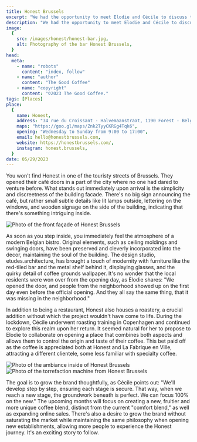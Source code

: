 ```yaml
---
title: Honest Brussels
excerpt: "We had the opportunity to meet Elodie and Cécile to discuss the creation of Honest, one of the latest additions to the café scene in Brussels."
description: "We had the opportunity to meet Elodie and Cécile to discuss the creation of Honest, one of the latest additions to the café scene in Brussels."
image:
  {
    src: /images/honest/honest-bar.jpg,
    alt: Photography of the bar Honest Brussels,
  }
head:
  meta:
    - name: "robots"
      content: "index, follow"
    - name: "author"
      content: "The Good Coffee"
    - name: "copyright"
      content: "©2023 The Good Coffee."
tags: [Places]
place:
  {
    name: Honest,
    address: "34 rue du Croissant - Halvemaanstraat, 1190 Forest - Belgium",
    maps: "https://goo.gl/maps/Znk2TyyCKRGg4Tqk6",
    opening: "Wednesday to Sunday from 9:00 to 17:00",
    email: hello@honestbrussels.com,
    website: https://honestbrussels.com/,
    instagram: honest.brussels,
  }
date: 05/29/2023
---
```


You won't find Honest in one of the touristy streets of Brussels. They opened their café doors in a part of the city where no one had dared to venture before. What stands out immediately upon arrival is the simplicity and discreetness of the building facade. There's no big sign announcing the café, but rather small subtle details like lit lamps outside, lettering on the windows, and wooden signage on the side of the building, indicating that there's something intriguing inside.

![Photo of the front façade of Honest Brussels](/images/honest/honest-front.jpeg)

As soon as you step inside, you immediately feel the atmosphere of a modern Belgian bistro. Original elements, such as ceiling moldings and swinging doors, have been preserved and cleverly incorporated into the decor, maintaining the soul of the building. The design studio, etudes.architecture, has brought a touch of modernity with furniture like the red-tiled bar and the metal shelf behind it, displaying glasses, and the quirky detail of coffee grounds wallpaper. It's no wonder that the local residents were won over from the opening day, as Elodie shares: "We opened the door, and people from the neighborhood showed up on the first day even before the official opening. And they all say the same thing, that it was missing in the neighborhood."

In addition to being a restaurant, Honest also houses a roastery, a crucial addition without which the project wouldn't have come to life. During the lockdown, Cécile underwent roasting training in Copenhagen and continued to explore this realm upon her return. It seemed natural for her to propose to Elodie to collaborate on opening a place that combines both aspects and allows them to control the origin and taste of their coffee. This bet paid off as the coffee is appreciated both at Honest and La Fabrique en Ville, attracting a different clientele, some less familiar with specialty coffee.

<div class="gallery">

![Photo of the ambiance inside of Honest Brussels](/images/honest/honest-ambient.jpg)
![Photo of the torrefaction machine from Honest Brussels](/images/honest/honest-roaster.jpg)

</div>

The goal is to grow the brand thoughtfully, as Cécile points out: "We'll develop step by step, ensuring each stage is secure. That way, when we reach a new stage, the groundwork beneath is perfect. We can focus 100% on the new." The upcoming months will focus on creating a new, fruitier and more unique coffee blend, distinct from the current "comfort blend," as well as expanding online sales. There's also a desire to grow the brand without saturating the market while maintaining the same philosophy when opening new establishments, allowing more people to experience the Honest journey. It's an exciting story to follow.
